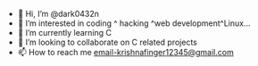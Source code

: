 - 👋 Hi, I’m @dark0432n
- 👀 I’m interested in coding ^ hacking ^web development^Linux...
- 🌱 I’m currently learning C
- 💞️ I’m looking to collaborate on C related projects 
- 📫 How to reach me 
email-krishnafinger12345@gmail.com

<!---
dark0432n/dark0432n is a ✨ special ✨ repository because its `README.md` (this file) appears on your GitHub profile.
You can click the Preview link to take a look at your changes.
--->
